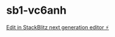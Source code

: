 # sb1-vc6anh

[Edit in StackBlitz next generation editor ⚡️](https://stackblitz.com/~/github.com/yraquib/sb1-vc6anh)